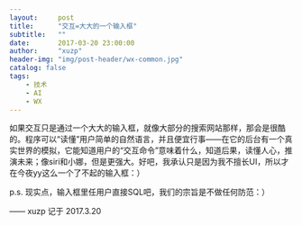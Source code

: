 ```yaml
---
layout:     post
title:      "交互=大大的一个输入框"
subtitle:   ""
date:       2017-03-20 23:00:00
author:     "xuzp"
header-img: "img/post-header/wx-common.jpg"
catalog: false
tags:
    - 技术
    - AI
    - WX
---
```


如果交互只是通过一个大大的输入框，就像大部分的搜索网站那样，那会是很酷的。程序可以“读懂”用户简单的自然语言，并且便宜行事——在它的后台有一个真实世界的模拟，它能知道用户的“交互命令”意味着什么，知道后果，读懂人心，推演未来；像siri和小娜，但是更强大。好吧，我承认只是因为我不擅长UI，所以才在今夜yy这么一个了不起的输入框：）

p.s. 现实点，输入框里任用户直接SQL吧，我们的宗旨是不做任何防范：）

—— xuzp 记于 2017.3.20

